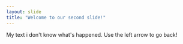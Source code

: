 ```yaml
---
layout: slide
title: "Welcome to our second slide!"
---
```

My text i don't know what's happened.
Use the left arrow to go back!
